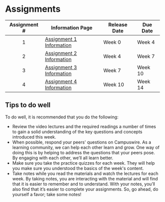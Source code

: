 # Assignments

| Assignment # | Information Page         | Release Date | Due Date |
|:---:|--------------------------|--------------|----------|
|            1 | [Assignment 1 Information](https://www.coursera.org/learn/cs-598-fdc/supplement/HXjXg/assignment-1-information) |   Week 0 | Week 4       |
|            2 | [Assignment 2 Information](https://www.coursera.org/learn/cs-598-fdc/supplement/9YthJ/assignment-2-information) |   Week 4 | Week 7       |
|            3 | [Assignment 3 Information](https://www.coursera.org/learn/cs-598-fdc/supplement/4QKjv/assignment-3-information) |   Week 7 | Week 10       |
|            4 | [Assignment 4 Information](https://www.coursera.org/learn/cs-598-fdc/supplement/IN7O6/assignment-4-information) |   Week 10 | Week 14     |


## Tips to do well
To do well, it is recommended that you do the following:

* Review the video lectures and the required readings a number of times to gain a solid understanding of the key questions and concepts introduced this week.
* When possible, respond your peers' questions on Campuswire. As a learning community, we can help each other learn and grow. One way of doing this is by   helping to address the questions that your peers pose. By engaging with each other, we’ll all learn better.
* Make sure you take the practice quizzes for each week. They will help you make sure you understood the basics of the week's content.
* Take notes while you read the materials and watch the lectures for each week. By taking notes, you are interacting with the material and will find that it is easier to remember and to understand. With your notes, you’ll also find that it’s easier to complete your assignments. So, go ahead, do yourself a favor; take some notes!
